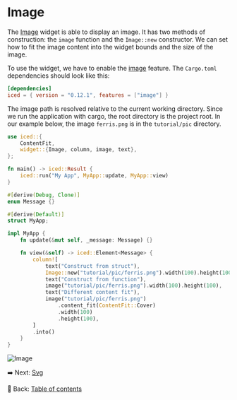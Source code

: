# Image

The [Image](https://docs.rs/iced/0.13.1/iced/widget/image/struct.Image.html) widget is able to display an image.
It has two methods of construction: the `image` function and the `Image::new` constructor.
We can set how to fit the image content into the widget bounds and the size of the image.

To use the widget, we have to enable the [image](https://docs.rs/crate/iced/0.12.1/features#image) feature.
The `Cargo.toml` dependencies should look like this:

```toml
[dependencies]
iced = { version = "0.12.1", features = ["image"] }
```

The image path is resolved relative to the current working directory. Since we run the application with cargo, the root directory is the project root. In our example below, the image `ferris.png` is in the `tutorial/pic` directory.

```rust
use iced::{
    ContentFit,
    widget::{Image, column, image, text},
};

fn main() -> iced::Result {
    iced::run("My App", MyApp::update, MyApp::view)
}

#[derive(Debug, Clone)]
enum Message {}

#[derive(Default)]
struct MyApp;

impl MyApp {
    fn update(&mut self, _message: Message) {}

    fn view(&self) -> iced::Element<Message> {
        column![
            text("Construct from struct"),
            Image::new("tutorial/pic/ferris.png").width(100).height(100),
            text("Construct from function"),
            image("tutorial/pic/ferris.png").width(100).height(100),
            text("Different content fit"),
            image("tutorial/pic/ferris.png")
                .content_fit(ContentFit::Cover)
                .width(100)
                .height(100),
        ]
        .into()
    }
}
```

![Image](./pic/image.png)

:arrow_right: Next: [Svg](./svg.md)

:blue_book: Back: [Table of contents](./../README.md)
